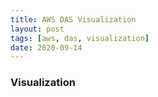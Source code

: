 ```yaml
---
title: AWS DAS Visualization
layout: post
tags: [aws, das, visualization]
date: 2020-09-14
---
```


### Visualization
